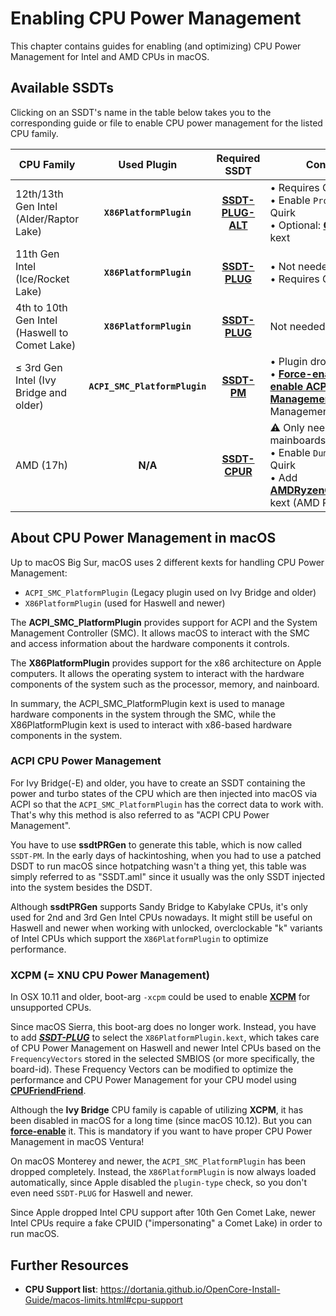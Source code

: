 # Enabling CPU Power Management
This chapter contains guides for enabling (and optimizing) CPU Power Management for Intel and AMD CPUs in macOS.

## Available SSDTs
Clicking on an SSDT's name in the table below takes you to the corresponding guide or file to enable CPU power management for the listed CPU family.

CPU Family | Used Plugin | Required SSDT |Configuration Notes
----------------------|:-----------:|:-------------:|-----------
12th/13th Gen Intel (Alder/Raptor Lake) | **`X86PlatformPlugin`** | [**SSDT-PLUG-ALT**](https://github.com/5T33Z0/OC-Little-Translated/tree/main/01_Adding_missing_Devices_and_enabling_Features/CPU_Power_Management/CPU_Power_Management_(SSDT-PLUG)#11th-gen-intel-and-newer)| • Requires Comet Lake CPUID </br> • Enable `ProvideCurrentCpuInfo` Quirk </br> • Optional: [**CpuToplogyRebuild**](https://github.com/b00t0x/CpuTopologyRebuild) kext
11th Gen Intel (Ice/Rocket Lake)| **`X86PlatformPlugin`**| [**SSDT-PLUG**](https://github.com/5T33Z0/OC-Little-Translated/tree/main/01_Adding_missing_Devices_and_enabling_Features/CPU_Power_Management/CPU_Power_Management_(SSDT-PLUG)#11th-gen-intel-and-newer)| • Not needed in macOS 12+</br> • Requires Comet Lake CPUID
4th to 10th Gen Intel (Haswell to Comet Lake) | **`X86PlatformPlugin`**| [**SSDT-PLUG**](https://github.com/5T33Z0/OC-Little-Translated/tree/main/01_Adding_missing_Devices_and_enabling_Features/CPU_Power_Management/CPU_Power_Management_(SSDT-PLUG)#readme)| Not needed in macOS 12+
≤ 3rd Gen Intel (Ivy Bridge and older) | **`ACPI_SMC_PlatformPlugin`** | [**SSDT-PM**](https://github.com/5T33Z0/OC-Little-Translated/tree/main/01_Adding_missing_Devices_and_enabling_Features/CPU_Power_Management/CPU_Power_Management_(Legacy)#readme)| • Plugin dropped from macOS 13 <br>• [**Force-enable XCPM**](https://github.com/5T33Z0/OC-Little-Translated/tree/main/01_Adding_missing_Devices_and_enabling_Features/CPU_Power_Management/Enabling_XCPM_on_Ivy_Bridge_CPUs) or [**Re-enable ACPI CPU Power Management**](https://github.com/5T33Z0/OC-Little-Translated/tree/main/01_Adding_missing_Devices_and_enabling_Features/CPU_Power_Management/CPU_Power_Management_(Legacy)#re-enabling-acpi-power-management-in-macos-ventura) for proper CPU Power Management in macOS 13 
AMD (17h)| **N/A**|[**SSDT-CPUR**](https://github.com/5T33Z0/OC-Little-Translated/tree/main/01_Adding_missing_Devices_and_enabling_Features/CPU_Power_Management/CPU_Power_Management_(SSDT-PLUG)#what-about-amd)| :warning: Only needed for B550 and A520 mainboards!</br> • Enable `DummyPowerManagement` Quirk</br> • Add [**AMDRyzenCPUPowerManagement**](https://github.com/trulyspinach/SMCAMDProcessor) kext (AMD Ryzen only)

## About CPU Power Management in macOS

Up to macOS Big Sur, macOS uses 2 different kexts for handling CPU Power Management: 

- `ACPI_SMC_PlatformPlugin` (Legacy plugin used on Ivy Bridge and older)
- `X86PlatformPlugin` (used for Haswell and newer)

The **ACPI_SMC_PlatformPlugin** provides support for ACPI and the System Management Controller (SMC). It allows macOS to interact with the SMC and access information about the hardware components it controls.

The **X86PlatformPlugin** provides support for the x86 architecture on Apple computers. It allows the operating system to interact with the hardware components of the system such as the processor, memory, and nainboard.

In summary, the ACPI_SMC_PlatformPlugin kext is used to manage hardware components in the system through the SMC, while the X86PlatformPlugin kext is used to interact with x86-based hardware components in the system.

### ACPI CPU Power Management

For Ivy Bridge(-E) and older, you have to create an SSDT containing the power and turbo states of the CPU which are then injected into macOS via ACPI so that the `ACPI_SMC_PlatformPlugin` has the correct data to work with. That's why this method is also referred to as "ACPI CPU Power Management". 

You have to use **ssdtPRGen** to generate this table, which is now called `SSDT-PM`. In the early days of hackintoshing, when you had to use a patched DSDT to run macOS since hotpatching wasn't a thing yet, this table was simply referred to as "SSDT.aml" since it usually was the only SSDT injected into the system besides the DSDT.

Although **ssdtPRGen** supports Sandy Bridge to Kabylake CPUs, it's only used for 2nd and 3rd Gen Intel CPUs nowadays. It might still be useful on Haswell and newer when working with unlocked, overclockable "k" variants of Intel CPUs which support the `X86PlatformPlugin` to optimize performance.

### XCPM (= XNU CPU Power Management)

In OSX 10.11 and older, boot-arg `-xcpm` could be used to enable [**XCPM**](https://pikeralpha.wordpress.com/2013/10/05/xnu-cpu-power-management/) for unsupported CPUs. 

Since macOS Sierra, this boot-arg does no longer work. Instead, you have to add [***SSDT-PLUG***](https://github.com/5T33Z0/OC-Little-Translated/tree/main/01_Adding_missing_Devices_and_enabling_Features/CPU_Power_Management/Enabling_XCPM_on_Ivy_Bridge_CPUs#readme) to select the `X86PlatformPlugin.kext`, which takes care of CPU Power Management on Haswell and newer Intel CPUs based on the `FrequencyVectors` stored in the selected SMBIOS (or more specifically, the board-id). These Frequency Vectors can be modified to optimize the performance and CPU Power Management for your CPU model using [**CPUFriendFriend**](https://github.com/corpnewt/CPUFriendFriend).  

Although the **Ivy Bridge** CPU family is capable of utilizing **XCPM**, it has been disabled in macOS for a long time (since macOS 10.12). But you can [**force-enable**](https://github.com/5T33Z0/OC-Little-Translated/tree/main/01_Adding_missing_Devices_and_enabling_Features/CPU_Power_Management/Enabling_XCPM_on_Ivy_Bridge_CPUs) it. This is mandatory if you want to have proper CPU Power Management in macOS Ventura!

On macOS Monterey and newer, the `ACPI_SMC_PlatformPlugin` has been dropped completely. Instead, the `X86PlatformPlugin` is now always loaded automatically, since Apple disabled the `plugin-type` check, so you don't even need `SSDT-PLUG` for Haswell and newer.

Since Apple dropped Intel CPU support after 10th Gen Comet Lake, newer Intel CPUs require a fake CPUID ("impersonating" a Comet Lake) in order to run macOS.

## Further Resources
- **CPU Support list**: https://dortania.github.io/OpenCore-Install-Guide/macos-limits.html#cpu-support
